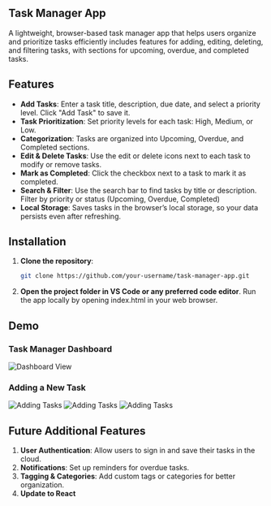 
## Task Manager App

A lightweight, browser-based task manager app that helps users organize and prioritize tasks efficiently includes features for adding, editing, deleting, and filtering tasks, with sections for upcoming, overdue, and completed tasks.

## Features

- **Add Tasks**: Enter a task title, description, due date, and select a priority level. Click "Add Task" to save it.
- **Task Prioritization**: Set priority levels for each task: High, Medium, or Low.
- **Categorization**: Tasks are organized into Upcoming, Overdue, and Completed sections.
- **Edit & Delete Tasks**: Use the edit or delete icons next to each task to modify or remove tasks.
- **Mark as Completed**: Click the checkbox next to a task to mark it as completed.
- **Search & Filter**: Use the search bar to find tasks by title or description. Filter by priority or status (Upcoming, Overdue, Completed)
- **Local Storage**: Saves tasks in the browser’s local storage, so your data persists even after refreshing.


## Installation

1. **Clone the repository**:
   ```bash
   git clone https://github.com/your-username/task-manager-app.git
2. **Open the project folder in VS Code or any preferred code editor**.
Run the app locally by opening index.html in your web browser.


## Demo

### Task Manager Dashboard
![Dashboard View](./dashboard.png)

### Adding a New Task
![Adding Tasks](./addingtask.png)
![Adding Tasks](./addingtask2.png)
![Adding Tasks](./addingtask3.png)

## Future Additional Features

1. **User Authentication**: 
  Allow users to sign in and save their tasks in the cloud.
2. **Notifications**: 
  Set up reminders for overdue tasks.
3. **Tagging & Categories**: 
   Add custom tags or categories for better organization.
4. **Update to React**

